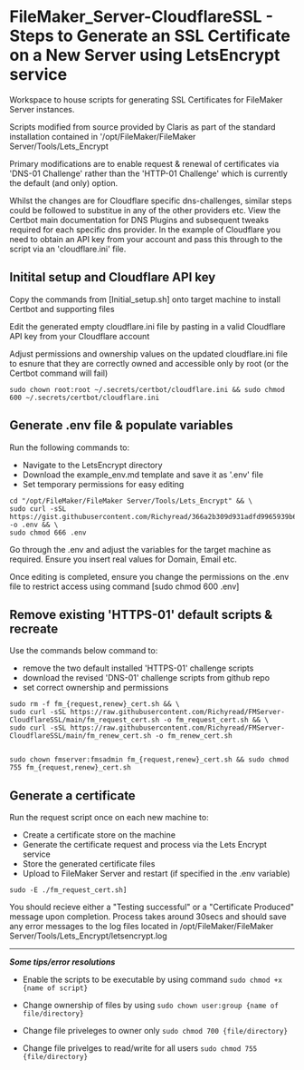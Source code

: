 # FileMaker_Server-CloudflareSSL - Steps to Generate an SSL Certificate on a New Server using LetsEncrypt service

Workspace to house scripts for generating SSL Certificates for FileMaker Server instances.

Scripts modified from source provided by Claris as part of the standard installation contained in '/opt/FileMaker/FileMaker Server/Tools/Lets_Encrypt

Primary modifications are to enable request & renewal of certificates via 'DNS-01 Challenge' rather than the 'HTTP-01 Challenge' which is currently the default (and only) option.

Whilst the changes are for Cloudflare specific dns-challenges, similar steps could be followed to substitue in any of the other providers etc. View the Certbot main documentation for DNS Plugins and subsequent tweaks required for each specific dns provider. In the example of Cloudflare you need to obtain an API key from your account and pass this through to the script via an 'cloudflare.ini' file.

## Initital setup and Cloudflare API key ##

Copy the commands from [Initial_setup.sh] onto target machine to install Certbot and supporting files

Edit the generated empty cloudflare.ini file by pasting in a valid Cloudflare API key from your Cloudflare account

Adjust permissions and ownership values on the updated cloudflare.ini file to esnure that they are correctly owned and accessible only by root (or the Certbot command will fail) 

``` sudo chown root:root ~/.secrets/certbot/cloudflare.ini && sudo chmod 600 ~/.secrets/certbot/cloudflare.ini ```

## Generate .env file & populate variables ##

Run the following commands to:
 - Navigate to the LetsEncrypt directory
 - Download the example_env.md template and save it as '.env' file
 - Set temporary permissions for easy editing

```
cd "/opt/FileMaker/FileMaker Server/Tools/Lets_Encrypt" && \
sudo curl -sSL https://gist.githubusercontent.com/Richyread/366a2b309d931adfd9965939b68f018a/raw/ab24a374410f3de77c64831d4474fb7cf8b70e3a/example_env.md -o .env && \
sudo chmod 666 .env
```

Go through the .env and adjust the variables for the target machine as required. Ensure you insert real values for Domain, Email etc.

Once editing is completed, ensure you change the permissions on the .env file to restrict access using command [sudo chmod 600 .env]

## Remove existing 'HTTPS-01' default scripts & recreate ##

Use the commands below command to:
  - remove the two default installed 'HTTPS-01' challenge scripts
  - download the revised 'DNS-01' challenge scripts from github repo
  - set correct ownership and permissions

```
sudo rm -f fm_{request,renew}_cert.sh && \
sudo curl -sSL https://raw.githubusercontent.com/Richyread/FMServer-CloudflareSSL/main/fm_request_cert.sh -o fm_request_cert.sh && \
sudo curl -sSL https://raw.githubusercontent.com/Richyread/FMServer-CloudflareSSL/main/fm_renew_cert.sh -o fm_renew_cert.sh
    
```

```
sudo chown fmserver:fmsadmin fm_{request,renew}_cert.sh && sudo chmod 755 fm_{request,renew}_cert.sh

```    
## Generate a certificate ##

Run the request script once on each new machine to:
 - Create a certificate store on the machine
 - Generate the certificate request and process via the Lets Encrypt service
 - Store the generated certificate files
 - Upload to FileMaker Server and restart (if specified in the .env variable)

```
sudo -E ./fm_request_cert.sh]
```


You should recieve either a "Testing successful" or a "Certificate Produced" message upon completion. Process takes around 30secs and should save any error messages to the log files located in /opt/FileMaker/FileMaker Server/Tools/Lets_Encrypt/letsencrypt.log


---------------------------------

***Some tips/error resolutions***
  
- Enable the scripts to be executable by using command ``` sudo chmod +x {name of script} ```

- Change ownership of files by using ``` sudo chown user:group {name of file/directory} ```

- Change file priveleges to owner only ``` sudo chmod 700 {file/directory} ```

- Change file privelges to read/write for all users ``` sudo chmod 755 {file/directory} ```

